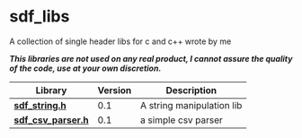 # sdf_libs

A collection of single header libs for c and c++ wrote by me

**_This libraries are not used on any real product, I cannot assure the quality of the code, use at your own discretion._**

Library | Version | Description
--------|---------|------------
**[sdf_string.h](sdf_string.h)**     | 0.1 | A string manipulation lib
**[sdf_csv_parser.h](sdf_string.h)** | 0.1 | a simple csv parser